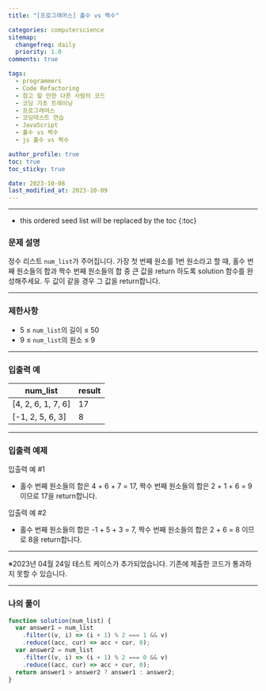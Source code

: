 ```yaml
---
title: "[프로그래머스] 홀수 vs 짝수"

categories: computerscience
sitemap:
  changefreq: daily
  priority: 1.0
comments: true

tags:
  - programmers
  - Code Refactoring
  - 참고 할 만한 다른 사람의 코드
  - 코딩 기초 트레이닝
  - 프로그래머스
  - 코딩테스트 연습
  - JavaScript
  - 홀수 vs 짝수
  - js 홀수 vs 짝수

author_profile: true
toc: true
toc_sticky: true

date: 2023-10-08
last_modified_at: 2023-10-09
---
```


---

<!-- prettier-ignore -->
* this ordered seed list will be replaced by the toc 
{:toc}

### 문제 설명

정수 리스트 `num_list`가 주어집니다. 가장 첫 번째 원소를 1번 원소라고 할 때, 홀수 번째 원소들의 합과 짝수 번째 원소들의 합 중 큰 값을 return 하도록 solution 함수를 완성해주세요. 두 값이 같을 경우 그 값을 return합니다.

---

### 제한사항

- 5 ≤ `num_list`의 길이 ≤ 50
- 9 ≤ `num_list`의 원소 ≤ 9

---

### 입출력 예

| num_list           | result |
| ------------------ | ------ |
| [4, 2, 6, 1, 7, 6] | 17     |
| [-1, 2, 5, 6, 3]   | 8      |

---

### 입출력 예제

입출력 예 #1

- 홀수 번째 원소들의 합은 4 + 6 + 7 = 17, 짝수 번째 원소들의 합은 2 + 1 + 6 = 9 이므로 17을 return합니다.

입출력 예 #2

- 홀수 번째 원소들의 합은 -1 + 5 + 3 = 7, 짝수 번째 원소들의 합은 2 + 6 = 8 이므로 8을 return합니다.

---

※2023년 04월 24일 테스트 케이스가 추가되었습니다. 기존에 제출한 코드가 통과하지 못할 수 있습니다.

---

### 나의 풀이

```jsx
function solution(num_list) {
  var answer1 = num_list
    .filter((v, i) => (i + 1) % 2 === 1 && v)
    .reduce((acc, cur) => acc + cur, 0);
  var answer2 = num_list
    .filter((v, i) => (i + 1) % 2 === 0 && v)
    .reduce((acc, cur) => acc + cur, 0);
  return answer1 > answer2 ? answer1 : answer2;
}
```
